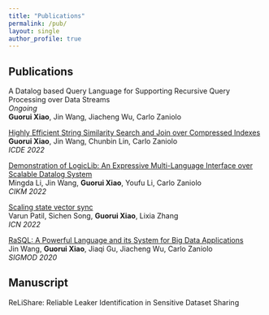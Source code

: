 ```yaml
---
title: "Publications"
permalink: /pub/
layout: single
author_profile: true
---
```


## Publications

A Datalog based Query Language for Supporting Recursive Query Processing over Data Streams <br>
*Ongoing* <br>
**Guorui Xiao**, Jin Wang, Jiacheng Wu, Carlo Zaniolo <br>

[Highly Efficient String Similarity Search and Join over Compressed Indexes](https://ieeexplore.ieee.org/document/9835221) <br>
**Guorui Xiao**, Jin Wang, Chunbin Lin, Carlo Zaniolo <br>
*ICDE 2022*

[Demonstration of LogicLib: An Expressive Multi-Language Interface over Scalable Datalog System](https://dl.acm.org/doi/abs/10.1145/3511808.3557174)<br>
Mingda Li, Jin Wang, **Guorui Xiao**, Youfu Li, Carlo Zaniolo <br>
*CIKM 2022*

[Scaling state vector sync](https://dl.acm.org/doi/abs/10.1145/3517212.3559485) <br>
Varun Patil, Sichen Song, **Guorui Xiao**, Lixia Zhang <br>
*ICN 2022*

[RaSQL: A Powerful Language and its System for Big Data Applications](https://dl.acm.org/doi/10.1145/3318464.3384677) <br>
Jin Wang, **Guorui Xiao**, Jiaqi Gu, Jiacheng Wu, Carlo Zaniolo <br>
*SIGMOD 2020*


## Manuscript

ReLiShare: Reliable Leaker Identification in Sensitive Dataset Sharing <br>


<!-- SoK: Revealing the Design Patterns in DDoS Defense Design Space <br> -->



